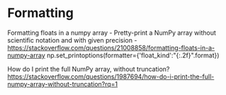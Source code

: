 # Formatting

Formatting floats in a numpy array - Pretty-print a NumPy array without scientific notation and with given precision - 
https://stackoverflow.com/questions/21008858/formatting-floats-in-a-numpy-array
np.set_printoptions(formatter={'float_kind':"{:.2f}".format})

How do I print the full NumPy array, without truncation?
https://stackoverflow.com/questions/1987694/how-do-i-print-the-full-numpy-array-without-truncation?rq=1